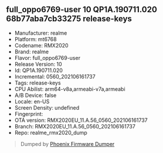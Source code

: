 ## full_oppo6769-user 10 QP1A.190711.020 68b77aba7cb33275 release-keys
- Manufacturer: realme
- Platform: mt6768
- Codename: RMX2020
- Brand: realme
- Flavor: full_oppo6769-user
- Release Version: 10
- Id: QP1A.190711.020
- Incremental: 0560_202106161737
- Tags: release-keys
- CPU Abilist: arm64-v8a,armeabi-v7a,armeabi
- A/B Device: false
- Locale: en-US
- Screen Density: undefined
- Fingerprint: 
- OTA version: RMX2020EU_11.A.56_0560_202106161737
- Branch: RMX2020EU_11.A.56_0560_202106161737
- Repo: realme_rmx2020_dump


>Dumped by [Phoenix Firmware Dumper](https://github.com/DroidDumps/phoenix_firmware_dumper)
